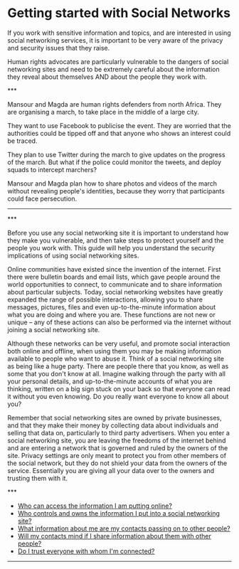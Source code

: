 # Getting started with Social Networks
<p>If you work with sensitive information and topics, and are interested in using social networking services, it is important to be very aware of the privacy and security issues that they raise. </p>
<!--more-->
<p>Human rights advocates are particularly vulnerable to the dangers of social networking sites and need to be extremely careful about the information they reveal about themselves AND about the people they work with.</p>

***<p>Mansour and Magda are human rights defenders from north Africa. They are organising a march, to take place in the middle of a large city. </p>
<!--more-->
<p>They want to use Facebook to publicise the event. They are worried that the authorities could be tipped off and that anyone who shows an interest could be traced. </p>
<!--more-->
<p>They plan to use Twitter during the march to give updates on the progress of the march. But what if the police could monitor the tweets, and deploy squads to intercept marchers? </p>
<!--more-->
<p>Mansour and Magda plan how to share photos and videos of the march without revealing people&#39;s identities, because they worry that participants could face persecution.</p>

***
***<p>Before you use any social networking site it is important to understand how they make you vulnerable, and then take steps to protect yourself and the people you work with. This guide will help you understand the security implications of using social networking sites.</p>
<p>Online communities have existed since the invention of the internet. First there were bulletin boards and email lists, which gave people around the world opportunities to connect, to communicate and to share information about particular subjects. Today, social networking websites have greatly expanded the range of possible interactions, allowing you to share messages, pictures, files and even up-to-the-minute information about what you are doing and where you are. These functions are not new or unique – any of these actions can also be performed via the internet without joining a social networking site.</p>
<p>Although these networks can be very useful, and promote social interaction both online and offline, when using them you may be making information available to people who want to abuse it. Think of a social networking site as being like a huge party. There are people there that you know, as well as some that you don&#39;t know at all. Imagine walking through the party with all your personal details, and up-to-the-minute accounts of what you are thinking, written on a big sign stuck on your back so that everyone can read it without you even knowing. Do you really want everyone to know all about you?</p>
<p>Remember that social networking sites are owned by private businesses, and that they make their money by collecting data about individuals and selling that data on, particularly to third party advertisers. When you enter a social networking site, you are leaving the freedoms of the internet behind and are entering a network that is governed and ruled by the owners of the site. Privacy settings are only meant to protect you from other members of the social network, but they do not shield your data from the owners of the service. Essentially you are giving all your data over to the owners and trusting them with it.</p>

***<ul>
<li><a href="safe-social-networks-who-can-access">Who can access the information I am putting online?</a></li>
<li><a href="safe-social-networks-who-controls">Who controls and owns the information I put into a social networking site?</a></li>
<li><a href="safe-social-networks-what-is-shared">What information about me are my contacts passing on to other people?</a></li>
<li><a href="safe-social-networks-consent">Will my contacts mind if I share information about them with other people?</a></li>
<li><a href="safe-social-networks-establishing-trust">Do I trust everyone with whom I&#39;m connected?</a></li>
</ul>

***